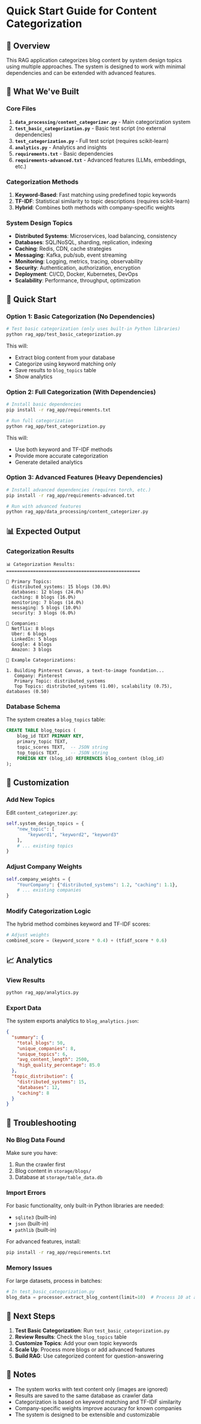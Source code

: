 # Quick Start Guide for Content Categorization

## 🎯 Overview

This RAG application categorizes blog content by system design topics using multiple approaches. The system is designed to work with minimal dependencies and can be extended with advanced features.

## 📁 What We've Built

### Core Files

1. **`data_processing/content_categorizer.py`** - Main categorization system
2. **`test_basic_categorization.py`** - Basic test script (no external dependencies)
3. **`test_categorization.py`** - Full test script (requires scikit-learn)
4. **`analytics.py`** - Analytics and insights
5. **`requirements.txt`** - Basic dependencies
6. **`requirements-advanced.txt`** - Advanced features (LLMs, embeddings, etc.)

### Categorization Methods

1. **Keyword-Based**: Fast matching using predefined topic keywords
2. **TF-IDF**: Statistical similarity to topic descriptions (requires scikit-learn)
3. **Hybrid**: Combines both methods with company-specific weights

### System Design Topics

- **Distributed Systems**: Microservices, load balancing, consistency
- **Databases**: SQL/NoSQL, sharding, replication, indexing
- **Caching**: Redis, CDN, cache strategies
- **Messaging**: Kafka, pub/sub, event streaming
- **Monitoring**: Logging, metrics, tracing, observability
- **Security**: Authentication, authorization, encryption
- **Deployment**: CI/CD, Docker, Kubernetes, DevOps
- **Scalability**: Performance, throughput, optimization

## 🚀 Quick Start

### Option 1: Basic Categorization (No Dependencies)

```bash
# Test basic categorization (only uses built-in Python libraries)
python rag_app/test_basic_categorization.py
```

This will:
- Extract blog content from your database
- Categorize using keyword matching only
- Save results to `blog_topics` table
- Show analytics

### Option 2: Full Categorization (With Dependencies)

```bash
# Install basic dependencies
pip install -r rag_app/requirements.txt

# Run full categorization
python rag_app/test_categorization.py
```

This will:
- Use both keyword and TF-IDF methods
- Provide more accurate categorization
- Generate detailed analytics

### Option 3: Advanced Features (Heavy Dependencies)

```bash
# Install advanced dependencies (requires torch, etc.)
pip install -r rag_app/requirements-advanced.txt

# Run with advanced features
python rag_app/data_processing/content_categorizer.py
```

## 📊 Expected Output

### Categorization Results

```
📊 Categorization Results:
==================================================

🎯 Primary Topics:
  distributed_systems: 15 blogs (30.0%)
  databases: 12 blogs (24.0%)
  caching: 8 blogs (16.0%)
  monitoring: 7 blogs (14.0%)
  messaging: 5 blogs (10.0%)
  security: 3 blogs (6.0%)

🏢 Companies:
  Netflix: 8 blogs
  Uber: 6 blogs
  LinkedIn: 5 blogs
  Google: 4 blogs
  Amazon: 3 blogs

📝 Example Categorizations:

1. Building Pinterest Canvas, a text-to-image foundation...
   Company: Pinterest
   Primary Topic: distributed_systems
   Top Topics: distributed_systems (1.00), scalability (0.75), databases (0.50)
```

### Database Schema

The system creates a `blog_topics` table:

```sql
CREATE TABLE blog_topics (
    blog_id TEXT PRIMARY KEY,
    primary_topic TEXT,
    topic_scores TEXT,  -- JSON string
    top_topics TEXT,    -- JSON string
    FOREIGN KEY (blog_id) REFERENCES blog_content (blog_id)
);
```

## 🔧 Customization

### Add New Topics

Edit `content_categorizer.py`:

```python
self.system_design_topics = {
    "new_topic": [
        "keyword1", "keyword2", "keyword3"
    ],
    # ... existing topics
}
```

### Adjust Company Weights

```python
self.company_weights = {
    "YourCompany": {"distributed_systems": 1.2, "caching": 1.1},
    # ... existing companies
}
```

### Modify Categorization Logic

The hybrid method combines keyword and TF-IDF scores:

```python
# Adjust weights
combined_score = (keyword_score * 0.4) + (tfidf_score * 0.6)
```

## 📈 Analytics

### View Results

```bash
python rag_app/analytics.py
```

### Export Data

The system exports analytics to `blog_analytics.json`:

```json
{
  "summary": {
    "total_blogs": 50,
    "unique_companies": 8,
    "unique_topics": 6,
    "avg_content_length": 2500,
    "high_quality_percentage": 85.0
  },
  "topic_distribution": {
    "distributed_systems": 15,
    "databases": 12,
    "caching": 8
  }
}
```

## 🚨 Troubleshooting

### No Blog Data Found

Make sure you have:
1. Run the crawler first
2. Blog content in `storage/blogs/`
3. Database at `storage/table_data.db`

### Import Errors

For basic functionality, only built-in Python libraries are needed:
- `sqlite3` (built-in)
- `json` (built-in)
- `pathlib` (built-in)

For advanced features, install:
```bash
pip install -r rag_app/requirements.txt
```

### Memory Issues

For large datasets, process in batches:

```python
# In test_basic_categorization.py
blog_data = processor.extract_blog_content(limit=10)  # Process 10 at a time
```

## 🎯 Next Steps

1. **Test Basic Categorization**: Run `test_basic_categorization.py`
2. **Review Results**: Check the `blog_topics` table
3. **Customize Topics**: Add your own topic keywords
4. **Scale Up**: Process more blogs or add advanced features
5. **Build RAG**: Use categorized content for question-answering

## 📝 Notes

- The system works with text content only (images are ignored)
- Results are saved to the same database as crawler data
- Categorization is based on keyword matching and TF-IDF similarity
- Company-specific weights improve accuracy for known companies
- The system is designed to be extensible and customizable

